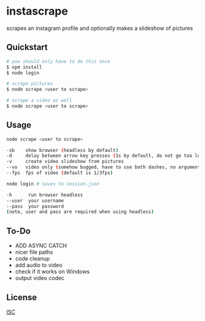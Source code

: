 # instascrape

scrapes an instagram profile and optionally makes a slideshow of pictures

## Quickstart

```bash
# you should only have to do this once
$ npm install
$ node login

# scrape pictures
$ node scrape <user to scrape>

# scrape a video as well
$ node scrape <user to scrape>
```

## Usage

```bash
node scrape <user to scrape>

-sb    show browser (headless by default)
-d     delay between arrow key presses (1s by default, do not go too low)
-v     create video slideshow from pictures
--vo   video only (somehow bugged, have to use both dashes, no argument)
--fps  fps of video (default is 1/3fps)
```

```bash
node login # saves to session.json

-h      run browser headless
--user  your username
--pass  your password
(note, user and pass are required when using headless)
```

## To-Do
- ADD ASYNC CATCH
- nicer file paths
- code cleanup
- add audio to video
- check if it works on Windows
- output video codec

## License
[ISC](https://opensource.org/licenses/ISC)
